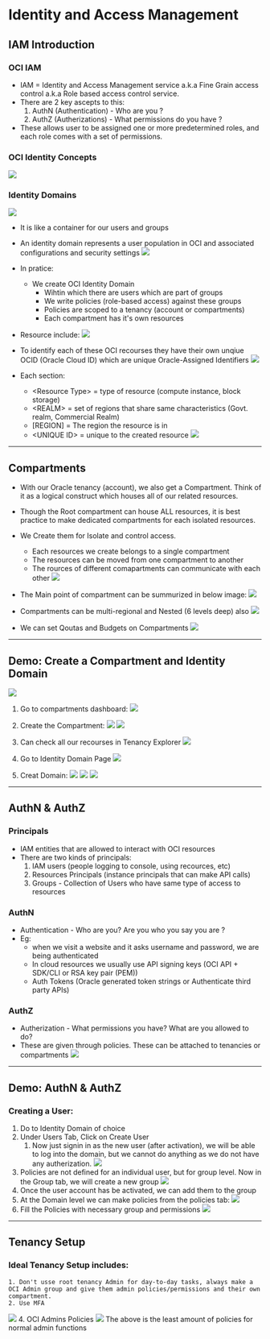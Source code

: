 # Identity and Access Management

## IAM Introduction

### OCI IAM
- IAM = Identity and Access Management service a.k.a Fine Grain access control a.k.a Role based access control service.
- There are 2 key ascepts to this:
    1. AuthN (Authentication) - Who are you ?
    2. AuthZ (Autherizations) - What permissions do you have ?
- These allows user to be assigned one or more predetermined roles, and each role comes with a set of permissions.

### OCI Identity Concepts
![](../assets/ociIAMconcepts.jpeg)

### Identity Domains
![](../assets/identitydomains.jpeg)
- It is like a container for our users and groups
- An identity domain represents a user population in OCI and associated configurations and security settings
![](../assets/identiitydomaindiagrame.png)
- In pratice:
    - We create OCI Identity Domain
        - Wihtin which there are users which are part of groups
        - We write policies (role-based access) against these groups
        - Policies are scoped to a tenancy (account or compartments)
        - Each compartment has it's own resources
- Resource include:
![](../assets/resources.png)

- To identify each of these OCI recourses they have their own unqiue OCID (Oracle Cloud ID) which are unique Oracle-Assigned Identifiers
![](../assets/ocid.png)
- Each section:
    - \<Resource Type\> = type of resource (compute instance, block storage)
    - \<REALM\> = set of regions that share same characteristics (Govt. realm, Commercial Realm)
    - \[REGION\] = The region the resource is in
    - \<UNIQUE ID\> = unique to the created resource
![](../assets/egocids.png)

---

## Compartments

- With our Oracle tenancy (account), we also get a Compartment. Think of it as a logical construct which houses all of our related resources.
- Though the Root compartment can house ALL resources, it is best practice to make dedicated compartments for each isolated resources.

- We Create them for Isolate and control access.
    - Each resources we create belongs to a single compartment
    - The resources can be moved from one compartment to another
    - The rources of different comapartments can communicate with each other
![](../assets/compartments.png)

- The Main point of compartment can be summurized in below image:
![](../assets/egcompartmentAccess.png)

- Compartments can be multi-regional and Nested (6 levels deep) also
![](../assets/multiregionCompartment.png)

- We can set Qoutas and Budgets on Compartments
![](../assets/qoutas&budgets.png)

---

## Demo: Create a Compartment and Identity Domain
![](../assets/compartment&IdentityDomain.jpeg)

1. Go to compartments dashboard:
![](../assets/go2compartments.png)

2. Create the Compartment:
![](../assets/createCompartment.png)
![](../assets/compartmentMade.png)

3. Can check all our recourses in Tenancy Explorer
![](../assets/tenancyExplorer.png)

4. Go to Identity Domain Page
![](../assets/go2domains.png)

5. Creat Domain:
![](../assets/createDomainBtn.png)
![](../assets/fillDetails.png)
![](../assets/clickCreateDomain.png)

---

## AuthN & AuthZ

### Principals

- IAM entities that are allowed to interact with OCI resources
- There are two kinds of principals:
    1. IAM users (people logging to console, using recources, etc)
    2. Resources Principals (instance principals that can make API calls)
    3. Groups - Collection of Users who have same type of access to resources

### AuthN
- Authentication - Who are you? Are you who you say you are ?
- Eg:
    - when we visit a website and it asks username and password, we are being authenticated
    - In cloud resources we usually use API signing keys (OCI API + SDK/CLI or RSA key pair (PEM))
    - Auth Tokens (Oracle generated token strings or Authenticate third party APIs)

### AuthZ
- Autherization - What permissions you have? What are you allowed to do?
- These are given through policies. These can be attached to tenancies or compartments
![](../assets/AuthZpoliciesSyntax.png)

---

## Demo: AuthN & AuthZ

### Creating a User:
1. Do to Identity Domain of choice
2. Under Users Tab, Click on Create User
    1. Now just signin in as the new user (after activation), we will be able to log into the domain, but we cannot do anything as we do not have any autherization.
![](../assets/createUser.png)
3. Policies are not defined for an individual user, but for group level. Now in the Group tab, we will create a new group
![](../assets/createGroup.png)
4. Once the user account has be activated, we can add them to the group
5. At the Domain level we can make policies from the policies tab:
![](../assets/createPolicies.png)
6. Fill the Policies with necessary group and permissions
![](../assets/fillPolicyForm.png)

---

## Tenancy Setup

### Ideal Tenancy Setup includes:
    1. Don't usse root tenancy Admin for day-to-day tasks, always make a OCI Admin group and give them admin policies/permissions and their own compartment.
    2. Use MFA
![](../assets/idealTenancySetup.png)
4. OCI Admins Policies
![](../assets/OCIAdminPolicies.png)
The above is the least amount of policies for normal admin functions
